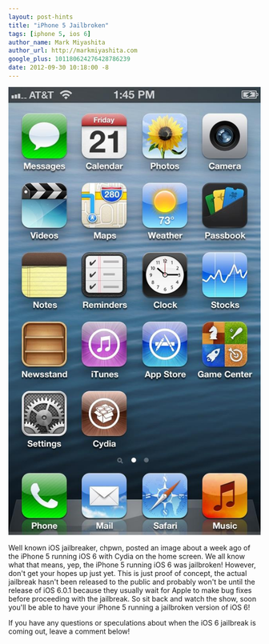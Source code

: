 ```yaml
---
layout: post-hints
title: "iPhone 5 Jailbroken"
tags: [iphone 5, ios 6]
author_name: Mark Miyashita
author_url: http://markmiyashita.com
google_plus: 101180624276428786239
date: 2012-09-30 10:18:00 -8
---
```


<img class="clear blog-image full-border" src="/images/iphone5_jailbreak.jpg" title="iPhone 5">

Well known iOS jailbreaker, chpwn, posted an image about a week ago of the iPhone 5 running iOS 6 with Cydia on the home screen. We all know what that means, yep, the iPhone 5 running iOS 6 was jailbroken! However, don't get your hopes up just yet. This is just proof of concept, the actual jailbreak hasn't been released to the public and probably won't be until the release of iOS 6.0.1 because they usually wait for Apple to make bug fixes before proceeding with the jailbreak. So sit back and watch the show, soon you'll be able to have your iPhone 5 running a jailbroken version of iOS 6!

If you have any questions or speculations about when the iOS 6 jailbreak is coming out, leave a comment below!

